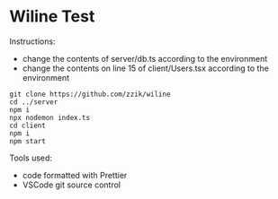 # Wiline Test

Instructions:
- change the contents of server/db.ts according to the environment
- change the contents on line 15 of client/Users.tsx according to the environment

```
git clone https://github.com/zzik/wiline
cd ../server
npm i
npx nodemon index.ts
cd client
npm i
npm start
```

Tools used:
- code formatted with Prettier
- VSCode git source control